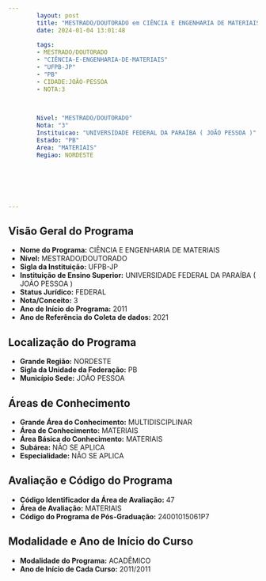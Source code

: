 ```yaml
---
        layout: post
        title: "MESTRADO/DOUTORADO em CIÊNCIA E ENGENHARIA DE MATERIAIS na UFPB-JP  "
        date: 2024-01-04 13:01:48
     
        tags:
        - MESTRADO/DOUTORADO
        - "CIÊNCIA-E-ENGENHARIA-DE-MATERIAIS"
        - "UFPB-JP"
        - "PB"
        - CIDADE:JOÃO-PESSOA
        - NOTA:3
        
       

        Nivel: "MESTRADO/DOUTORADO"
        Nota: "3"
        Instituicao: "UNIVERSIDADE FEDERAL DA PARAÍBA ( JOÃO PESSOA )"
        Estado: "PB"
        Area: "MATERIAIS"
        Regiao: NORDESTE
        
        
        
        
        
        
---
```

## Visão Geral do Programa
- **Nome do Programa:** CIÊNCIA E ENGENHARIA DE MATERIAIS
- **Nível:** MESTRADO/DOUTORADO
- **Sigla da Instituição:** UFPB-JP
- **Instituição de Ensino Superior:** UNIVERSIDADE FEDERAL DA PARAÍBA ( JOÃO PESSOA )
- **Status Jurídico:** FEDERAL
- **Nota/Conceito:** 3
- **Ano de Início do Programa:** 2011
- **Ano de Referência do Coleta de dados:** 2021

## Localização do Programa
- **Grande Região:** NORDESTE
- **Sigla da Unidade da Federação:** PB
- **Município Sede:** JOÃO PESSOA

## Áreas de Conhecimento
- **Grande Área do Conhecimento:** MULTIDISCIPLINAR
- **Área de Conhecimento:** MATERIAIS
- **Área Básica do Conhecimento:** MATERIAIS
- **Subárea:** NÃO SE APLICA
- **Especialidade:** NÃO SE APLICA

## Avaliação e Código do Programa
- **Código Identificador da Área de Avaliação:** 47
- **Área de Avaliação:** MATERIAIS
- **Código do Programa de Pós-Graduação:** 24001015061P7


## Modalidade e Ano de Início do Curso
- **Modalidade do Programa:** ACADÊMICO
- **Ano de Início de Cada Curso:** 2011/2011
